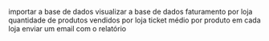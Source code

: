importar a base de dados
visualizar a base de dados
faturamento por loja
quantidade de produtos vendidos por loja
ticket médio por produto em cada loja
enviar um email com o relatório
